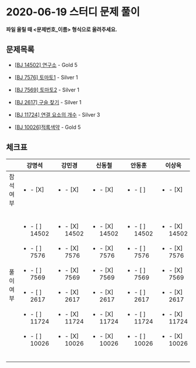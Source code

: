 # 2020-06-19 스터디 문제 풀이

**파일 올릴 때 <문제번호_이름> 형식으로 올려주세요.**

## 문제목록



- [[BJ 14502] 연구소](https://www.acmicpc.net/problem/14502) - Gold 5

- [[BJ 7576] 토마토1](https://www.acmicpc.net/problem/7576) - Silver 1

- [[BJ 7569] 토마토2](https://www.acmicpc.net/problem/7569) - Silver 1

- [[BJ 2617] 구슬 찾기](https://www.acmicpc.net/problem/2617) - Silver 1

- [[BJ 11724] 연결 요소의 개수](https://www.acmicpc.net/problem/11724) - Silver 3

- [[BJ 10026]적록색약](https://www.acmicpc.net/problem/10026) - Gold 5



## 체크표

|           | 강명석                                                       | 강민경                                                       | 신동철                                                       | 안동훈                                                       | 이상옥                                                       | 진예진                                                       |
| --------- | ------------------------------------------------------------ | ------------------------------------------------------------ | ------------------------------------------------------------ | ------------------------------------------------------------ | ------------------------------------------------------------ | ------------------------------------------------------------ |
| 참석여부  | <ul><li>- [X] </li></ul>                                     | <ul><li>- [X] </li></ul>                                     | <ul><li>- [X] </li></ul>                                     | <ul><li>- [ ] </li></ul>                                     | <ul><li>- [X] </li></ul>                                     | <ul><li>- [X] </li></ul>                                     |
| 풀이 여부 | <ul><br/>    <li>- [ ] 14502</li><br/>    <li>- [ ] 7576</li><br/>	<li>- [ ] 7569</li><br/>    <li>- [ ] 2617</li><br/>    <li>- [ ] 11724</li><br/>    <li>- [ ] 10026</li><br/></ul> | <ul><br/>    <li>- [X] 14502</li><br/>    <li>- [X] 7576</li><br/>	<li>- [X] 7569</li><br/>    <li>- [X] 2617</li><br/>    <li>- [X] 11724</li><br/>    <li>- [X] 10026</li><br/></ul> | <ul><br/>    <li>- [X] 14502</li><br/>    <li>- [X] 7576</li><br/>	<li>- [X] 7569</li><br/>    <li>- [X] 2617</li><br/>    <li>- [X] 11724</li><br/>    <li>- [X] 10026</li><br/></ul> | <ul><br/>    <li>- [ ] 14502</li><br/>    <li>- [ ] 7576</li><br/>	<li>- [ ] 7569</li><br/>    <li>- [ ] 2617</li><br/>    <li>- [ ] 11724</li><br/>    <li>- [ ] 10026</li><br/></ul> | <ul><br/>    <li>- [X] 14502</li><br/>    <li>- [X] 7576</li><br/>	<li>- [X] 7569</li><br/>    <li>- [X] 2617</li><br/>    <li>- [X] 11724</li><br/>    <li>- [X] 10026</li><br/></ul> | <ul><br/>    <li>- [X] 14502</li><br/>    <li>- [X] 7576</li><br/>	<li>- [X] 7569</li><br/>    <li>- [X] 2617</li><br/>    <li>- [X] 11724</li><br/>    <li>- [X] 10026</li><br/></ul> |